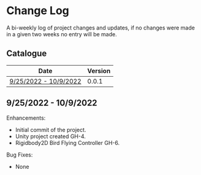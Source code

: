 # Change Log

A bi-weekly log of project changes and updates, if no changes were made in a given two weeks no entry will be made.

## Catalogue

| Date | Version |
| - | - |
| [9/25/2022 - 10/9/2022](#9252022---1092022) | 0.0.1 |

## 9/25/2022 - 10/9/2022

Enhancements:

- Initial commit of the project.
- Unity project created GH-4.
- Rigidbody2D Bird Flying Controller GH-6.

Bug Fixes:

- None
